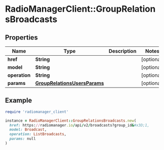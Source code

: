 # RadioManagerClient::GroupRelationsBroadcasts

## Properties

| Name | Type | Description | Notes |
| ---- | ---- | ----------- | ----- |
| **href** | **String** |  | [optional] |
| **model** | **String** |  | [optional] |
| **operation** | **String** |  | [optional] |
| **params** | [**GroupRelationsUsersParams**](GroupRelationsUsersParams.md) |  | [optional] |

## Example

```ruby
require 'radiomanager_client'

instance = RadioManagerClient::GroupRelationsBroadcasts.new(
  href: https://radiomanager.io/api/v2/broadcasts?group_id&#x3D;1,
  model: Broadcast,
  operation: ListBroadcasts,
  params: null
)
```

